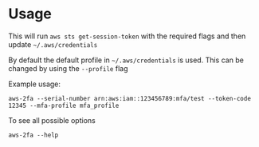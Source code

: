 # Usage

This will run `aws sts get-session-token` with the required flags and then update `~/.aws/credentials`

By default the default profile in `~/.aws/credentials` is used. This can be changed by using the `--profile` flag

Example usage:

```
aws-2fa --serial-number arn:aws:iam::123456789:mfa/test --token-code 12345 --mfa-profile mfa_profile
```

To see all possible options
```
aws-2fa --help
```